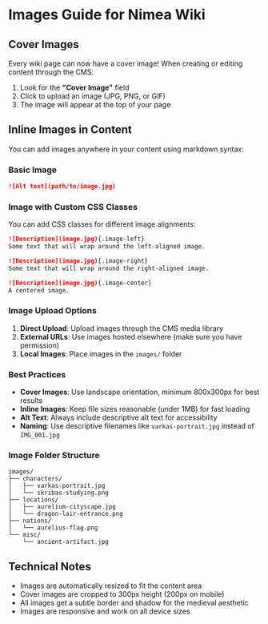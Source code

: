 # Images Guide for Nimea Wiki

## Cover Images

Every wiki page can now have a cover image! When creating or editing content through the CMS:

1. Look for the **"Cover Image"** field
2. Click to upload an image (JPG, PNG, or GIF)
3. The image will appear at the top of your page

## Inline Images in Content

You can add images anywhere in your content using markdown syntax:

### Basic Image
```markdown
![Alt text](path/to/image.jpg)
```

### Image with Custom CSS Classes
You can add CSS classes for different image alignments:

```markdown
![Description](image.jpg){.image-left}
Some text that will wrap around the left-aligned image.

![Description](image.jpg){.image-right}
Some text that will wrap around the right-aligned image.

![Description](image.jpg){.image-center}
A centered image.
```

### Image Upload Options

1. **Direct Upload**: Upload images through the CMS media library
2. **External URLs**: Use images hosted elsewhere (make sure you have permission)
3. **Local Images**: Place images in the `images/` folder

### Best Practices

- **Cover Images**: Use landscape orientation, minimum 800x300px for best results
- **Inline Images**: Keep file sizes reasonable (under 1MB) for fast loading
- **Alt Text**: Always include descriptive alt text for accessibility
- **Naming**: Use descriptive filenames like `varkas-portrait.jpg` instead of `IMG_001.jpg`

### Image Folder Structure

```
images/
├── characters/
│   ├── varkas-portrait.jpg
│   └── skribas-studying.png
├── locations/
│   ├── aurelium-cityscape.jpg
│   └── dragon-lair-entrance.png
├── nations/
│   └── aurelius-flag.png
└── misc/
    └── ancient-artifact.jpg
```

## Technical Notes

- Images are automatically resized to fit the content area
- Cover images are cropped to 300px height (200px on mobile)
- All images get a subtle border and shadow for the medieval aesthetic
- Images are responsive and work on all device sizes